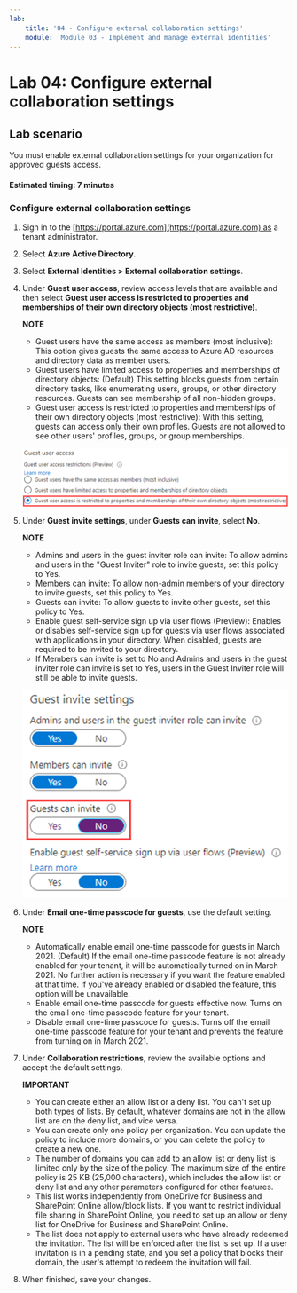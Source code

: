 ```yaml
---
lab:
    title: '04 - Configure external collaboration settings'
    module: 'Module 03 - Implement and manage external identities'
---
```


# Lab 04: Configure external collaboration settings

## Lab scenario

You must enable external collaboration settings for your organization for approved guests access.

#### Estimated timing: 7 minutes

### Configure external collaboration settings

1. Sign in to the [https://portal.azure.com](https://portal.azure.com) as a tenant administrator.

2. Select **Azure Active Directory**.

3. Select **External Identities > External collaboration settings**.

4. Under **Guest user access**, review access levels that are available and then select **Guest user access is restricted to properties and memberships of their own directory objects (most restrictive)**.

    **NOTE**
    
    - Guest users have the same access as members (most inclusive): This option gives guests the same access to Azure AD resources and directory data as member users.
    - Guest users have limited access to properties and memberships of directory objects: (Default) This setting blocks guests from certain directory tasks, like enumerating users, groups, or other directory resources. Guests can see membership of all non-hidden groups.
    - Guest user access is restricted to properties and memberships of their own directory objects (most restrictive): With this setting, guests can access only their own profiles. Guests are not allowed to see other users' profiles, groups, or group memberships.

    ![Screen image displaying guest user access restriction options](./media/lp1-mod3-guest-user-access-restrictions.png)

5. Under **Guest invite settings**, under **Guests can invite**, select **No**.

    **NOTE**

    - Admins and users in the guest inviter role can invite: To allow admins and users in the "Guest Inviter" role to invite guests, set this policy to Yes.
    - Members can invite: To allow non-admin members of your directory to invite guests, set this policy to Yes.
    - Guests can invite: To allow guests to invite other guests, set this policy to Yes.
    - Enable guest self-service sign up via user flows (Preview): Enables or disables self-service sign up for guests via user flows associated with applications in your directory. When disabled, guests are required to be invited to your directory.
    - If Members can invite is set to No and Admins and users in the guest inviter role can invite is set to Yes, users in the Guest Inviter role will still be able to invite guests.

    ![Screen image displaying guest invite settings with Guests can invite set to No and highlighted](./media/lp1-mod3-guest-invite-settings.png)

6. Under **Email one-time passcode for guests**, use the default setting.

    **NOTE**
    
    - Automatically enable email one-time passcode for guests in March 2021. (Default) If the email one-time passcode feature is not already enabled for your tenant, it will be automatically turned on in March 2021. No further action is necessary if you want the feature enabled at that time. If you've already enabled or disabled the feature, this option will be unavailable.
    - Enable email one-time passcode for guests effective now. Turns on the email one-time passcode feature for your tenant.
    - Disable email one-time passcode for guests. Turns off the email one-time passcode feature for your tenant and prevents the feature from turning on in March 2021.

7. Under **Collaboration restrictions**, review the available options and accept the default settings.

    **IMPORTANT**

    - You can create either an allow list or a deny list. You can't set up both types of lists. By default, whatever domains are not in the allow list are on the deny list, and vice versa.
    - You can create only one policy per organization. You can update the policy to include more domains, or you can delete the policy to create a new one.
    - The number of domains you can add to an allow list or deny list is limited only by the size of the policy. The maximum size of the entire policy is 25 KB (25,000 characters), which includes the allow list or deny list and any other parameters configured for other features.
    - This list works independently from OneDrive for Business and SharePoint Online allow/block lists. If you want to restrict individual file sharing in SharePoint Online, you need to set up an allow or deny list for OneDrive for Business and SharePoint Online.
    - The list does not apply to external users who have already redeemed the invitation. The list will be enforced after the list is set up. If a user invitation is in a pending state, and you set a policy that blocks their domain, the user's attempt to redeem the invitation will fail.

8. When finished, save your changes.
